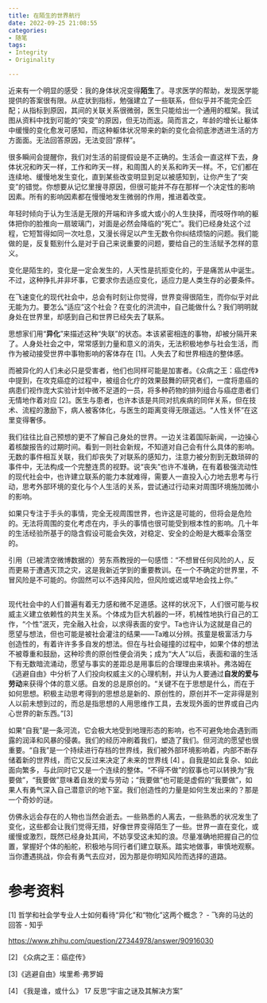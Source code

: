 ```yaml
---
title: 在陌生的世界航行
date: 2022-09-25 21:08:55
categories:
- 随笔
tags:
- Integrity
- Originality

---
```


近来有一个明显的感受：我的身体状况变得**陌生**了。寻求医学的帮助，发现医学能提供的答案很有限。从症状到指标，勉强建立了一些联系，但似乎并不能完全匹配；从指标到原因，其间的关联关系很微弱，医生只能给出一个通用的框架。我试图从资料中找到可能的“突变”的原因，但无功而返。简而言之，年龄的增长让躯体中缓慢的变化愈发可感知，而这种躯体状况带来的新的变化会彻底渗透进生活的方方面面。无法回答原因，无法变回“原样”。

很多瞬间会提醒你，我们对生活的前提假设是不正确的。生活会一直这样下去，身体状况和昨天一样，工作和昨天一样，和周围人的关系和昨天一样。不，它们都在连续地、缓慢地发生变化，直到某些改变明显到足以被感知到，让你产生了“突变”的错觉。你想要从记忆里搜寻原因，但很可能并不存在那样一个决定性的影响因素。所有的影响因素都在慢慢地发生微弱的作用，推进着改变。

年轻时倾向于认为生活是无限的开端和许多或大或小的人生抉择，而吱呀作响的躯体把你的脸推向一扇玻璃门，对面是必然会降临的“死亡”。我们已经身处这个过程，它短暂得如同一次吐息，又漫长得足以产生无数令你纠结烦恼的问题。我们能做的是，反复甄别什么是对于自己来说重要的问题，要给自己的生活赋予怎样的意义。

变化是陌生的，变化是一定会发生的，人天性是抗拒变化的，于是痛苦从中诞生。不过，这种挣扎并非坏事，它要求你去适应变化，适应力是人类生存的必要条件。

在飞速变化的现代社会中，总会有时刻让你觉得，世界变得很陌生，而你似乎对此无能为力。要怎么“适应”这个社会？在变化的洪流中，自己能做什么？我们明明就身处在世界里，却感到自己和世界已经失去了联系。



思想家们用“**异化**”来描述这种“失联”的状态。本该紧密相连的事物，却被分隔开来了。人身处社会之中，常常感到力量和意义的消失，无法积极地参与社会生活，而作为被动接受世界中事物影响的客体存在 [1]。人失去了和世界相连的整体感。

而被异化的人们未必只是受害者，他们也同样可能是加害者。《众病之王：癌症传》中提到，在攻克癌症的过程中，被组合化疗的效果鼓舞的研究者们，一度将患癌的病患们视作庞大实验计划中微不足道的一员，将多种药物的排列组合与癌症患者们无情地作着对应 [2]。医生与患者，也许本该是共同对抗疾病的同伴关系，但在技术、流程的激励下，病人被客体化，与医生的距离变得无限遥远。“人性关怀”在这里变得奢侈。

我们往往比自己预想的更不了解自己身处的世界。一边关注着国际新闻，一边操心着核酸报告的过期时间。看到一则社会新规，不知道对自己会有什么具体的影响。无数的事件相互关联，我们却丧失了对联系的感知力，注意力被分割到无数琐碎的事件中，无法构成一个完整连贯的视野。说“丧失”也许不准确，在有着极强流动性的现代社会中，也许建立联系的能力本就难得，需要人一直投入心力地去思考与行动，思考外部环境的变化与个人生活的关系，尝试通过行动来对周围环境施加微小的影响。

如果只专注于手头的事情，完全无视周围世界，也许这是可能的，但将会是危险的。无法将周围的变化考虑在内，手头的事情也很可能受到根本性的影响。几十年的生活经验所基于的隐含假设可能会失效，对稳定、安全的企盼是大概率会落空的。

引用（已被清空微博数据的）劳东燕教授的一句感悟：“不想冒任何风险的人，反而更易于遭遇灭顶之灾，这是我新近学到的重要教训。在一个不确定的世界里，不冒风险是不可能的。你固然可以不选择风险，但风险或迟或早地会找上你。”

## 

现代社会中的人们普遍有着无力感和微不足道感。这样的状况下，人们很可能与权威主义建立依赖性的共生关系。个体成为巨大机器的一环，机械性地执行自己的工作，“个性”泯灭，完全融入社会，以求得表面的安宁。Ta也许认为这就是自己的愿望与想法，但也可能是被社会灌注的结果——Ta难以分辨。孩童是极富活力与创造性的，有着许许多多自发的想法。但在与社会碰撞的过程中，如果个体的想法不被尊重和鼓励，这种珍贵的原创性便会消失；成为“大人”以后，表面和谐的生活下有无数暗流涌动，愿望与事实的差距总是用事后的合理理由来填补。弗洛姆在《逃避自由》中分析了人们投向权威主义的心理机制，并认为人要通过**自发的爱与劳动**来获得个体的意义感。自发的总是原创的。“关键不在于思想是什么，而在于如何思想。积极主动思考得到的思想总是新的、原创性的，原创并不一定非得是別人以前未想到过的，而总是指思想的人用思维作工具，去发现外面的世界或自己内心世界的新东西。”[3]

如果“自我”是一条河流，它会极大地受到地理形态的影响，也不可避免地会遇到雨露的润泽和风暴的侵袭。我们的经历冲刷着我们，塑造了我们。但河流的愿望也很重要。“自我”是一个持续进行存档的世界线，我们被外部环境影响着，内部不断存储着新的世界线，而它又反过来决定了未来的世界线 [4] 。自我是如此复杂、如此面向繁多，与此同时它又是一个连续的整体。“不得不做”的叙事也可以转换为“我要做”，“我要做”意味着自发的爱与劳动；“我要做”也可能是虚假的“我要做”，如果人有勇气深入自己潜意识的地下室。我们创造性的力量是如何生发出来的？那是一个奇妙的谜。







仿佛永远会存在的人物也当然会逝去。一些熟悉的人离去，一些熟悉的状况发生了变化，这些都会让我们觉得无措，好像世界变得陌生了一些。世界一直在变化，或缓慢或激烈，既然已经身处其间，不妨享受这未知的浪。尽量准确地把握自己的位置，掌握好个体的船舵，积极地与同行者们建立联系。踏实地做事，审慎地观察。当你遭遇挑战，你会有勇气去应对，因为那是你明知风险而选择的道路。



# 参考资料

[1] 哲学和社会学专业人士如何看待“异化”和“物化”这两个概念？ - 飞奔的马达的回答 - 知乎

https://www.zhihu.com/question/27344978/answer/90916030

[2] 《众病之王：癌症传》

[3]《逃避自由》埃里希·弗罗姆

[4] 《我是谁，或什么》 17 反思“宇宙之谜及其解决方案”
